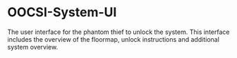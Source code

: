 # OOCSI-System-UI
The user interface for the phantom thief to unlock the system. This interface includes the overview of the floormap, unlock instructions and additional system overview.
